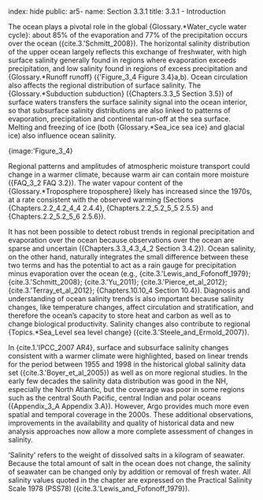 index: hide
public: ar5-
name: Section 3.3.1
title: 3.3.1 - Introduction

The ocean plays a pivotal role in the global {Glossary.*Water_cycle water cycle}: about 85% of the evaporation and 77% of the precipitation occurs over the ocean ({cite.3.'Schmitt_2008}). The horizontal salinity distribution of the upper ocean largely reflects this exchange of freshwater, with high surface salinity generally found in regions where evaporation exceeds precipitation, and low salinity found in regions of excess precipitation and {Glossary.*Runoff runoff} ({'Figure_3_4 Figure 3.4}a,b). Ocean circulation also affects the regional distribution of surface salinity. The {Glossary.*Subduction subduction} ({Chapters.3.3_5 Section 3.5}) of surface waters transfers the surface salinity signal into the ocean interior, so that subsurface salinity distributions are also linked to patterns of evaporation, precipitation and continental run-off at the sea surface. Melting and freezing of ice (both {Glossary.*Sea_ice sea ice} and glacial ice) also influence ocean salinity.

{image:'Figure_3_4}

Regional patterns and amplitudes of atmospheric moisture transport could change in a warmer climate, because warm air can contain more moisture ({FAQ_3_2 FAQ 3.2}). The water vapour content of the {Glossary.*Troposphere troposphere} likely has increased since the 1970s, at a rate consistent with the observed warming (Sections {Chapters.2.2_4.2_4_4 2.4.4}, {Chapters.2.2_5.2_5_5 2.5.5} and {Chapters.2.2_5.2_5_6 2.5.6}).

It has not been possible to detect robust trends in regional precipitation and evaporation over the ocean because observations over the ocean are sparse and uncertain ({Chapters.3.3_4.3_4_2 Section 3.4.2}). Ocean salinity, on the other hand, naturally integrates the small difference between these two terms and has the potential to act as a rain gauge for precipitation minus evaporation over the ocean (e.g., {cite.3.'Lewis_and_Fofonoff_1979}; {cite.3.'Schmitt_2008}; {cite.3.'Yu_2011}; {cite.3.'Pierce_et_al_2012}; {cite.3.'Terray_et_al_2012}; {Chapters.10.10_4 Section 10.4}). Diagnosis and understanding of ocean salinity trends is also important because salinity changes, like temperature changes, affect circulation and stratification, and therefore the ocean’s capacity to store heat and carbon as well as to change biological productivity. Salinity changes also contribute to regional {Topics.*Sea_Level sea level change} ({cite.3.'Steele_and_Ermold_2007}).

In {cite.1.'IPCC_2007 AR4}, surface and subsurface salinity changes consistent with a warmer climate were highlighted, based on linear trends for the period between 1955 and 1998 in the historical global salinity data set ({cite.3.'Boyer_et_al_2005}) as well as on more regional studies. In the early few decades the salinity data distribution was good in the NH, especially the North Atlantic, but the coverage was poor in some regions such as the central South Pacific, central Indian and polar oceans ({Appendix_3_A Appendix 3.A}). However, Argo provides much more even spatial and temporal coverage in the 2000s. These additional observations, improvements in the availability and quality of historical data and new analysis approaches now allow a more complete assessment of changes in salinity.

‘Salinity’ refers to the weight of dissolved salts in a kilogram of seawater. Because the total amount of salt in the ocean does not change, the salinity of seawater can be changed only by addition or removal of fresh water. All salinity values quoted in the chapter are expressed on the Practical Salinity Scale 1978 (PSS78) ({cite.3.'Lewis_and_Fofonoff_1979}).
